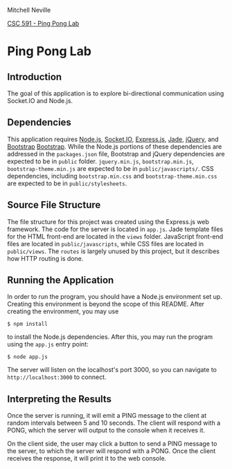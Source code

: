 Mitchell Neville

[CSC 591 - Ping Pong Lab](http://github.com/losmescaleros/ping-pong)

# Ping Pong Lab

## Introduction

The goal of this application is to explore bi-directional communication using
Socket.IO and Node.js.  

## Dependencies

This application requires [Node.js][node], [Socket.IO][socket io],
[Express.js][express], [Jade][jade], [jQuery][jquery], and [Bootstrap]
[Bootstrap]. While the Node.js portions of these dependencies are addressed in
the ```packages.json``` file, Bootstrap and jQuery dependencies are expected
to be in ```public``` folder. ```jquery.min.js```, ```bootstrap.min.js```, 
```bootstrap-theme.min.js``` are expected to be in ```public/javascripts/```. 
CSS dependencies, including ```bootstrap.min.css``` and 
```bootstrap-theme.min.css``` are expected to be in ```public/stylesheets```.

## Source File Structure

The file structure for this project was created using the Express.js web
framework. The code for the server is located in ```app.js```. Jade template
files for the HTML front-end are located in the ```views``` folder. JavaScript
front-end files are located in ```public/javascripts```, while CSS files are
located in ```public/views```. The ```routes``` is largely unused by this
project, but it describes how HTTP routing is done. 

## Running the Application

In order to run the program, you should have a Node.js environment set up. 
Creating this environment is beyond the scope of this README. After creating
the environment, you may use 

```$ npm install```

to install the Node.js dependencies. After this, you may run the program 
using the ```app.js``` entry point:

```$ node app.js```  

The server will listen on the localhost's port 3000, so you can navigate to
```http://localhost:3000``` to connect.

## Interpreting the Results

Once the server is running, it will emit a PING message to the client at 
random intervals between 5 and 10 seconds. The client will respond with a
PONG, which the server will output to the console when it receives it. 

On the client side, the user may click a button to send a PING message to the
server, to which the server will respond with a PONG. Once the client receives
the response, it will print it to the web console. 


[bootstrap]: http://getbootstrap.com	"Bootstrap"
[jquery]: http://jquery.com	 	"jQuery"
[node]: http://nodejs.org		"Node.js"
[express]: http://expressjs.com		"Express.js"
[jade]: http://jade-lang.com		"Jade"
[socket io]: http://socket.io		"Socket.io"

